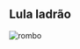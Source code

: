 ## Lula ladrão

![rombo](https://github.com/user-attachments/assets/362ecdce-c11e-4a3c-80c5-9da7968c7ebe)
  
